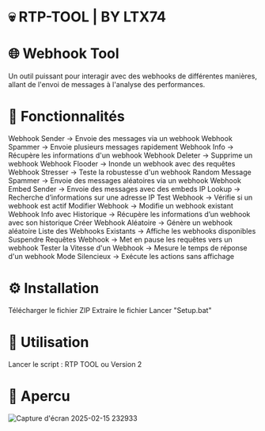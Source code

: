 # 💀 RTP-TOOL | BY LTX74

# 🌐 Webhook Tool
Un outil puissant pour interagir avec des webhooks de différentes manières, allant de l'envoi de messages à l'analyse des performances.

# 📌 Fonctionnalités
Webhook Sender → Envoie des messages via un webhook
Webhook Spammer → Envoie plusieurs messages rapidement
Webhook Info → Récupère les informations d'un webhook
Webhook Deleter → Supprime un webhook
Webhook Flooder → Inonde un webhook avec des requêtes
Webhook Stresser → Teste la robustesse d'un webhook
Random Message Spammer → Envoie des messages aléatoires via un webhook
Webhook Embed Sender → Envoie des messages avec des embeds
IP Lookup → Recherche d’informations sur une adresse IP
Test Webhook → Vérifie si un webhook est actif
Modifier Webhook → Modifie un webhook existant
Webhook Info avec Historique → Récupère les informations d’un webhook avec son historique
Créer Webhook Aléatoire → Génère un webhook aléatoire
Liste des Webhooks Existants → Affiche les webhooks disponibles
Suspendre Requêtes Webhook → Met en pause les requêtes vers un webhook
Tester la Vitesse d'un Webhook → Mesure le temps de réponse d'un webhook
Mode Silencieux → Exécute les actions sans affichage

# ⚙️ Installation
Télécharger le fichier ZIP
Extraire le fichier
Lancer "Setup.bat"

# 🚀 Utilisation
Lancer le script : RTP TOOL ou Version 2

# 💫 Apercu
![Capture d'écran 2025-02-15 232933](https://github.com/user-attachments/assets/8b7ea521-d95f-426b-b77a-1c07d5889f02)


